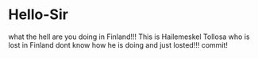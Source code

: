 # Hello-Sir
what the hell are you doing in Finland!!!
This is Hailemeskel Tollosa who is lost in Finland dont know how he is doing and just losted!!!
commit!
